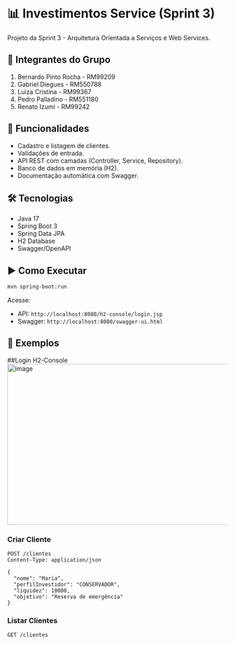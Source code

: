 # 📊 Investimentos Service (Sprint 3)

Projeto da Sprint 3 - Arquitetura Orientada a Serviços e Web Services.

## 📌 Integrantes do Grupo
1. Bernardo Pinto Rocha - RM99209  
2. Gabriel Diegues - RM550788  
3. Luiza Cristina - RM99367  
4. Pedro Palladino - RM551180  
5. Renato Izumi - RM99242

   
## 🚀 Funcionalidades
- Cadastro e listagem de clientes.
- Validações de entrada.
- API REST com camadas (Controller, Service, Repository).
- Banco de dados em memória (H2).
- Documentação automática com Swagger.

## 🛠️ Tecnologias
- Java 17
- Spring Boot 3
- Spring Data JPA
- H2 Database
- Swagger/OpenAPI

## ▶️ Como Executar
```bash
mvn spring-boot:run
```

Acesse:
- API: `http://localhost:8080/h2-console/login.jsp`
- Swagger: `http://localhost:8080/swagger-ui.html`

## 📌 Exemplos

##Login H2-Console
<img width="511" height="367" alt="image" src="https://github.com/user-attachments/assets/0d702fc6-ad6c-4262-aa20-45a52408d800" />

### Criar Cliente
```http
POST /clientes
Content-Type: application/json

{
  "nome": "Maria",
  "perfilInvestidor": "CONSERVADOR",
  "liquidez": 10000,
  "objetivo": "Reserva de emergência"
}
```

### Listar Clientes
```http
GET /clientes
```
